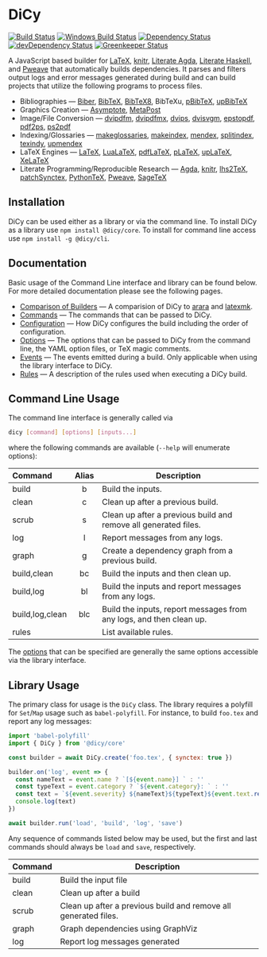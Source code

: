 # DiCy

[![Build Status][travis svg]][travis]
[![Windows Build Status][appveyor svg]][appveyor]
[![Dependency Status][dependency svg]][dependency]
[![devDependency Status][devdependency svg]][devdependency]
[![Greenkeeper Status][greenkeeper svg]][greenkeeper]

A JavaScript based builder for [LaTeX][], [knitr][], [Literate Agda][],
[Literate Haskell][], and [Pweave][] that automatically builds dependencies. It
parses and filters output logs and error messages generated during build and
can build projects that utilize the following programs to process files.

-   Bibliographies — [Biber][], [BibTeX][], [BibTeX8][], BibTeXu,
    [pBibTeX][], [upBibTeX][]
-   Graphics Creation — [Asymptote][], [MetaPost][]
-   Image/File Conversion — [dvipdfm][], [dvipdfmx][], [dvips][],
    [dvisvgm][], [epstopdf][], [pdf2ps][], [ps2pdf][]
-   Indexing/Glossaries — [makeglossaries][], [makeindex][], [mendex][],
    [splitindex][], [texindy][], [upmendex][]
-   LaTeX Engines — [LaTeX][], [LuaLaTeX][], [pdfLaTeX][], [pLaTeX][],
    [upLaTeX][], [XeLaTeX][]
-   Literate Programming/Reproducible Research — [Agda][], [knitr][],
    [lhs2TeX][], [patchSynctex][], [PythonTeX][], [Pweave][], [SageTeX][]

## Installation

DiCy can be used either as a library or via the command line. To install DiCy as
a library use `npm install @dicy/core`. To install for command line access use
`npm install -g @dicy/cli`.

## Documentation

Basic usage of the Command Line interface and library can be found below. For
more detailed documentation please see the following pages.

-   [Comparison of Builders][] — A comparision of DiCy to [arara][] and
    [latexmk][].
-   [Commands][] — The commands that can be passed to DiCy.
-   [Configuration][] — How DiCy configures the build including the order of
    configuration.
-   [Options][] — The options that can be passed to DiCy from the command line,
    the YAML option files, or TeX magic comments.
-   [Events][] — The events emitted during a build. Only applicable when using
    the library interface to DiCy.
-   [Rules][] — A description of the rules used when executing a DiCy build.

## Command Line Usage

The command line interface is generally called via

```bash
dicy [command] [options] [inputs...]
```

where the following commands are available (`--help` will enumerate options):

| Command         | Alias | Description                                                         |
| :-------------- | :---: | ------------------------------------------------------------------- |
| build           |   b   | Build the inputs.                                                   |
| clean           |   c   | Clean up after a previous build.                                    |
| scrub           |   s   | Clean up after a previous build and remove all generated files.     |
| log             |   l   | Report messages from any logs.                                      |
| graph           |   g   | Create a dependency graph from a previous build.                    |
| build,clean     |   bc  | Build the inputs and then clean up.                                 |
| build,log       |   bl  | Build the inputs and report messages from any logs.                 |
| build,log,clean |  blc  | Build the inputs, report messages from any logs, and then clean up. |
| rules           |       | List available rules.                                               |

The [options][] that can be specified are generally the same options accessible
via the library interface.

## Library Usage

The primary class for usage is the `DiCy` class. The library requires a
polyfill for `Set`/`Map` usage such as `babel-polyfill`. For instance, to build
`foo.tex` and report any log messages:

```javascript
import 'babel-polyfill'
import { DiCy } from '@dicy/core'

const builder = await DiCy.create('foo.tex', { synctex: true })

builder.on('log', event => {
  const nameText = event.name ? `[${event.name}] ` : ''
  const typeText = event.category ? `${event.category}: ` : ''
  const text = `${event.severity} ${nameText}${typeText}${event.text.replace('\n', ' ')}`
  console.log(text)
})

await builder.run('load', 'build', 'log', 'save')
```

Any sequence of commands listed below may be used, but the first and last
commands should always be `load` and `save`, respectively.

| Command | Description                                                     |
| ------- | --------------------------------------------------------------- |
| build   | Build the input file                                            |
| clean   | Clean up after a build                                          |
| scrub   | Clean up after a previous build and remove all generated files. |
| graph   | Graph dependencies using GraphViz                               |
| log     | Report log messages generated                                   |

[agda]: http://wiki.portal.chalmers.se/agda/pmwiki.php

[appveyor svg]: https://ci.appveyor.com/api/projects/status/s3unjr8c90bhcd99?svg=true

[appveyor]: https://ci.appveyor.com/project/yitzchak/dicy/branch/master

[arara]: https://ctan.org/pkg/arara

[asymptote]: http://asymptote.sourceforge.net/

[biber]: https://www.ctan.org/pkg/biber

[bibtex]: http://www.bibtex.org/

[bibtex8]: https://www.ctan.org/pkg/bibtex8bit

[comparison of builders]: https://yitzchak.github.io/dicy/comparison-of-builders

[commands]: https://yitzchak.github.io/dicy/commands

[configuration]: https://yitzchak.github.io/dicy/configuration

[dependency svg]: https://david-dm.org/yitzchak/dicy.svg

[dependency]: https://david-dm.org/yitzchak/dicy

[devdependency svg]: https://david-dm.org/yitzchak/dicy/dev-status.svg

[devdependency]: https://david-dm.org/yitzchak/dicy?type=dev

[dvipdfm]: https://www.ctan.org/pkg/dvipdfm

[dvipdfmx]: http://project.ktug.org/dvipdfmx/

[dvips]: http://www.tug.org/texinfohtml/dvips.html

[dvisvgm]: http://dvisvgm.bplaced.net/

[epstopdf]: https://www.ctan.org/pkg/epstopdf

[events]: https://yitzchak.github.io/dicy/events

[greenkeeper svg]: https://badges.greenkeeper.io/yitzchak/dicy.svg

[greenkeeper]: https://greenkeeper.io/

[knitr]: https://yihui.name/knitr/

[latex]: https://www.latex-project.org/

[latexmk]: https://ctan.org/pkg/latexmk

[lhs2tex]: http://www.andres-loeh.de/lhs2tex/

[literate agda]: http://wiki.portal.chalmers.se/agda/pmwiki.php?n=Main.LiterateAgda

[literate haskell]: https://wiki.haskell.org/Literate_programming

[lualatex]: http://www.luatex.org/

[makeglossaries]: https://www.ctan.org/pkg/glossaries

[makeindex]: https://www.ctan.org/pkg/makeindex

[mendex]: https://www.ctan.org/pkg/mendex

[metapost]: http://www.tug.org/metapost.html

[options]: https://yitzchak.github.io/dicy/options

[patchsynctex]: https://cran.r-project.org/package=patchSynctex

[pbibtex]: https://www.ctan.org/pkg/pbibtex-base

[pdf2ps]: http://linux.die.net/man/1/pdf2ps

[pdflatex]: http://www.tug.org/applications/pdftex/

[platex]: https://www.ctan.org/pkg/platex

[ps2pdf]: http://ghostscript.com/doc/current/Ps2pdf.htm

[pweave]: https://github.com/mpastell/Pweave

[pythontex]: https://www.ctan.org/pkg/pythontex

[rules]: https://yitzchak.github.io/dicy/rules

[sagetex]: https://www.ctan.org/tex-archive/macros/latex/contrib/sagetex/

[splitindex]: https://www.ctan.org/pkg/splitindex

[texindy]: http://xindy.sourceforge.net/

[travis svg]: https://travis-ci.org/yitzchak/dicy.svg?branch=master

[travis]: https://travis-ci.org/yitzchak/dicy

[upbibtex]: http://www.t-lab.opal.ne.jp/tex/uptex_en.html

[uplatex]: https://www.ctan.org/pkg/uplatex

[upmendex]: https://www.ctan.org/pkg/upmendex

[xelatex]: http://xetex.sourceforge.net/
